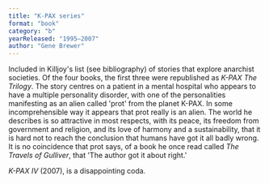 ```yaml
---
title: "K-PAX series"
format: "book"
category: "b"
yearReleased: "1995–2007"
author: "Gene Brewer"
---
```

Included in  Killjoy's  list (see bibliography) of stories that explore  anarchist societies. Of the four books, the first three were republished  as <em>K-PAX The Trilogy</em>. The story centres on a patient in a mental hospital  who appears to have a multiple personality disorder, with one of the  personalities manifesting as an alien called 'prot' from the planet K-PAX. In  some incomprehensible way it appears that prot really is an alien. The world he describes is so attractive in most respects, with its peace, its  freedom from government and religion, and its love of harmony and a  sustainability, that it is hard not to reach the conclusion that humans have got  it all badly wrong. It is no coincidence that prot says, of a book he once read  called _The Travels of Gulliver_, that 'The author got it about right.'

<em>K-PAX IV</em> (2007), is a  disappointing coda.
 
